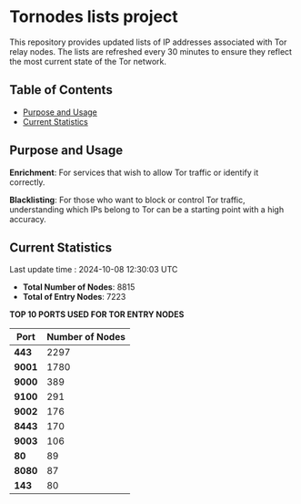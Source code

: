 # Tornodes lists project

This repository provides updated lists of IP addresses associated with Tor relay nodes. The lists are refreshed every 30 minutes to ensure they reflect the most current state of the Tor network.

## Table of Contents

- [Purpose and Usage](#purpose-and-usage)
- [Current Statistics](#current-statistics)


## Purpose and Usage

**Enrichment**: For services that wish to allow Tor traffic or identify it correctly.

**Blacklisting**: For those who want to block or control Tor traffic, understanding which IPs belong to Tor can be a starting point with a high accuracy.

## Current Statistics

Last update time : 2024-10-08 12:30:03 UTC

- **Total Number of Nodes**: 8815
- **Total of Entry Nodes**: 7223

**TOP 10 PORTS USED FOR TOR ENTRY NODES**

| **Port** | **Number of Nodes** |
|------|-----------------|
| **443**   | 2297  |
| **9001**   | 1780  |
| **9000**   | 389  |
| **9100**   | 291  |
| **9002**   | 176  |
| **8443**   | 170  |
| **9003**   | 106  |
| **80**   | 89  |
| **8080**   | 87  |
| **143**   | 80  |

